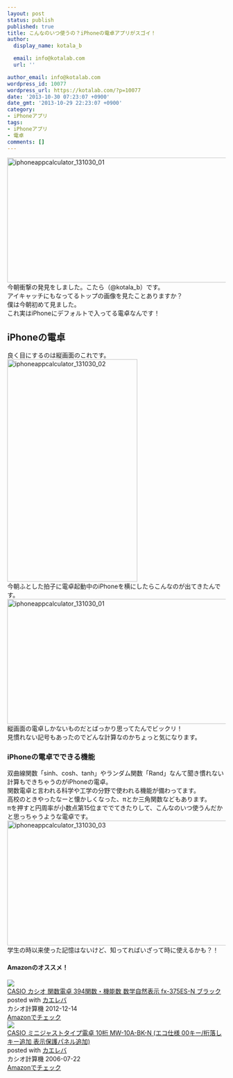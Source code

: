 ```yaml
---
layout: post
status: publish
published: true
title: こんなのいつ使うの？iPhoneの電卓アプリがスゴイ！
author:
  display_name: kotala_b

  email: info@kotalab.com
  url: ''

author_email: info@kotalab.com
wordpress_id: 10077
wordpress_url: https://kotalab.com/?p=10077
date: '2013-10-30 07:23:07 +0900'
date_gmt: '2013-10-29 22:23:07 +0900'
category:
- iPhoneアプリ
tags:
- iPhoneアプリ
- 電卓
comments: []
---
```

<p><img src="https://kotalab.com/wp-content/uploads/iphoneappcalculator_131030_01-546x288.jpg" alt="iphoneappcalculator_131030_01" width="546" height="288" class="alignnone size-large wp-image-10078" /><br />
今朝衝撃の発見をしました。こたら（@kotala_b）です。<br />
アイキャッチにもなってるトップの画像を見たことありますか？<br />
僕は今朝初めて見ました。<br />
これ実はiPhoneにデフォルトで入ってる電卓なんです！<br />
</p>
<!--more-->
<h2>iPhoneの電卓</h2>
<p>良く目にするのは縦画面のこれです。<br />
<img src="https://kotalab.com/wp-content/uploads/iphoneappcalculator_131030_02-300x513.jpg" alt="iphoneappcalculator_131030_02" width="300" height="513" class="alignnone size-medium wp-image-10079" /><br />
今朝ふとした拍子に電卓起動中のiPhoneを横にしたらこんなのが出てきたんです。<br />
<img src="https://kotalab.com/wp-content/uploads/iphoneappcalculator_131030_01-546x288.jpg" alt="iphoneappcalculator_131030_01" width="546" height="288" class="alignnone size-large wp-image-10078" /><br />
縦画面の電卓しかないものだとばっかり思ってたんでビックリ！<br />
見慣れない記号もあったのでどんな計算なのかちょっと気になります。</p>
<h3>iPhoneの電卓でできる機能</h3>
<p>双曲線関数「sinh、cosh、tanh」やランダム関数「Rand」なんて聞き慣れない計算もできちゃうのがiPhoneの電卓。<br />
関数電卓と言われる科学や工学の分野で使われる機能が備わってます。<br />
高校のときやったなーと懐かしくなった、&pi;とか三角関数などもあります。<br />
&pi;を押すと円周率が小数点第15位まででてきたりして、こんなのいつ使うんだかと思っちゃうような電卓です。<br />
<img src="https://kotalab.com/wp-content/uploads/iphoneappcalculator_131030_03-546x288.jpg" alt="iphoneappcalculator_131030_03" width="546" height="288" class="alignnone size-large wp-image-10083" /><br />
学生の時以来使った記憶はないけど、知ってればいざって時に使えるかも？！</p>
<h4 class="aam">Amazonのオススメ！</h4>
<div class="kaerebalink-box">
<div class="kaerebalink-image"><a href="https://www.amazon.co.jp/exec/obidos/ASIN/B00AFN7MIA/same-22/ref=nosim/" rel="nofollow" target="_blank"><img src="https://images-fe.ssl-images-amazon.com/images/I/51%2BjtM2B2eL._SL160_.jpg" style="border: none;" /></a></div>
<div class="kaerebalink-info">
<div class="kaerebalink-name"><a href="https://www.amazon.co.jp/exec/obidos/ASIN/B00AFN7MIA/same-22/ref=nosim/" rel="nofollow" target="_blank">CASIO カシオ 関数電卓 394関数・機能数 数学自然表示 fx-375ES-N ブラック</a>
<div class="kaerebalink-powered-date">posted with <a href="https://kaereba.com" rel="nofollow" target="_blank">カエレバ</a></div>
</div>
<div class="kaerebalink-detail"> カシオ計算機 2012-12-14    </div>
<div class="kaerebalink-link1">
<div class="shoplinkamazon"><a href="https://www.amazon.co.jp/gp/search?keywords=fx-375ES-N&__mk_ja_JP=%83J%83%5E%83J%83i&tag=same-22" rel="nofollow" target="_blank" title="アマゾン" >Amazonでチェック</a></div>
</div>
</div>
<div class="booklink-footer"></div>
</div>
<div class="kaerebalink-box">
<div class="kaerebalink-image"><a href="https://www.amazon.co.jp/exec/obidos/ASIN/B000GH2QRC/same-22/ref=nosim/" rel="nofollow" target="_blank"><img src="https://images-fe.ssl-images-amazon.com/images/I/51ZRJYSAG2L._SL160_.jpg" style="border: none;" /></a></div>
<div class="kaerebalink-info">
<div class="kaerebalink-name"><a href="https://www.amazon.co.jp/exec/obidos/ASIN/B000GH2QRC/same-22/ref=nosim/" rel="nofollow" target="_blank">CASIO ミニジャストタイプ電卓 10桁 MW-10A-BK-N (エコ仕様 00キー/桁落しキー追加 表示保護パネル追加)</a>
<div class="kaerebalink-powered-date">posted with <a href="https://kaereba.com" rel="nofollow" target="_blank">カエレバ</a></div>
</div>
<div class="kaerebalink-detail"> カシオ計算機 2006-07-22    </div>
<div class="kaerebalink-link1">
<div class="shoplinkamazon"><a href="https://www.amazon.co.jp/gp/search?keywords=MW-10A-BK-N&__mk_ja_JP=%83J%83%5E%83J%83i&tag=same-22" rel="nofollow" target="_blank" title="アマゾン" >Amazonでチェック</a></div>
</div>
</div>
<div class="booklink-footer"></div>
</div>
